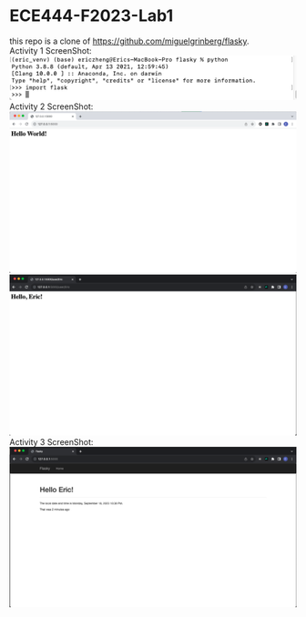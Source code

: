 # ECE444-F2023-Lab1
this repo is a clone of https://github.com/miguelgrinberg/flasky.   
Activity 1 ScreenShot:   
![alt text](activity1.png "Activity 1 ScreenShot")   
Activity 2 ScreenShot:   
![alt text](activity2_1.png "Activity 2 ScreenShot 1")   
![alt text](activity2_2_new.png "Activity 2 ScreenShot 2")   
Activity 3 ScreenShot:   
![alt text](activity3.png "Activity 3 ScreenShot")   
